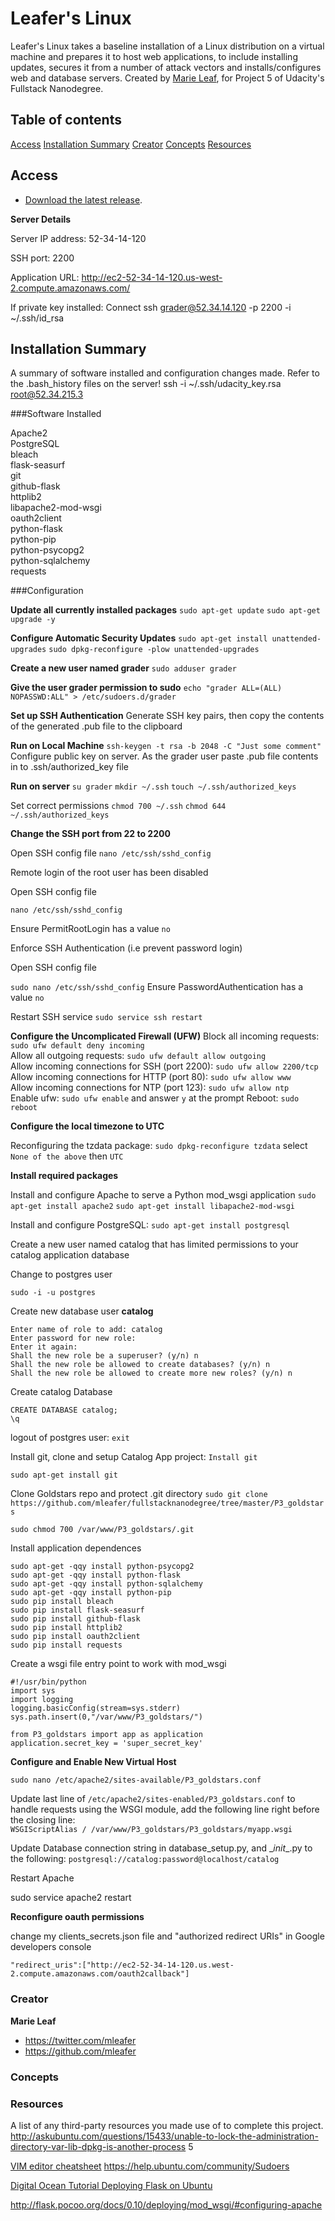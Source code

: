 # Leafer's Linux

Leafer's Linux takes a baseline installation of a Linux distribution on a virtual machine and prepares it to host web applications, to include installing updates, secures it from a number of attack vectors and installs/configures web and database servers. Created by [Marie Leaf](https://twitter.com/mleafer), for Project 5 of Udacity's Fullstack Nanodegree.


## Table of contents

[Access](#access)
[Installation Summary](#installation-summary)
[Creator](#creator)
[Concepts](#concepts)
[Resources](#resources)

## Access

* [Download the latest release](https://github.com/mleafer/fullstacknanodegree/archive/master.zip).

__Server Details__

Server IP address: 52-34-14-120

SSH port: 2200

Application URL: http://ec2-52-34-14-120.us-west-2.compute.amazonaws.com/ 

If private key installed: Connect ssh grader@52.34.14.120 -p 2200 -i ~/.ssh/id_rsa

## Installation Summary
A summary of software installed and configuration changes made. Refer to the .bash_history files on the server!
ssh -i ~/.ssh/udacity_key.rsa root@52.34.215.3

###Software Installed

Apache2  
PostgreSQL  
bleach  
flask-seasurf  
git  
github-flask  
httplib2  
libapache2-mod-wsgi  
oauth2client  
python-flask  
python-pip  
python-psycopg2  
python-sqlalchemy  
requests  

###Configuration

__Update all currently installed packages__
`sudo apt-get update`
`sudo apt-get upgrade -y`

__Configure Automatic Security Updates__
`sudo apt-get install unattended-upgrades`
`sudo dpkg-reconfigure -plow unattended-upgrades`

__Create a new user named grader__
`sudo adduser grader`

__Give the user grader permission to sudo__
`echo "grader ALL=(ALL) NOPASSWD:ALL" > /etc/sudoers.d/grader`

__Set up SSH Authentication__
Generate SSH key pairs, then copy the contents of the generated .pub file to the clipboard

__Run on Local Machine__
`ssh-keygen -t rsa -b 2048 -C "Just some comment"`
Configure public key on server. As the grader user paste .pub file contents in to .ssh/authorized_key file

__Run on server__
`su grader`
`mkdir ~/.ssh`
`touch ~/.ssh/authorized_keys`

Set correct permissions
`chmod 700 ~/.ssh`
`chmod 644 ~/.ssh/authorized_keys`

**Change the SSH port from 22 to 2200**

Open SSH config file
`nano /etc/ssh/sshd_config`

Remote login of the root user has been disabled

Open SSH config file

`nano /etc/ssh/sshd_config`

Ensure PermitRootLogin has a value `no`

Enforce SSH Authentication (i.e prevent password login)

Open SSH config file

`sudo nano /etc/ssh/sshd_config`
Ensure PasswordAuthentication has a value `no`

Restart SSH service
`sudo service ssh restart`

__Configure the Uncomplicated Firewall (UFW)__
Block all incoming requests: `sudo ufw default deny incoming`  
Allow all outgoing requests: `sudo ufw default allow outgoing`  
Allow incoming connections for SSH (port 2200): `sudo ufw allow 2200/tcp`  
Allow incoming connections for HTTP (port 80): `sudo ufw allow www`  
Allow incoming connections for NTP (port 123): `sudo ufw allow ntp`  
Enable ufw: `sudo ufw enable`  and answer `y` at the prompt
Reboot: `sudo reboot`

__Configure the local timezone to UTC__

Reconfiguring the tzdata package: `sudo dpkg-reconfigure tzdata`
select `None of the above` then `UTC`

__Install required packages__

Install and configure Apache to serve a Python mod_wsgi application
`sudo apt-get install apache2`
`sudo apt-get install libapache2-mod-wsgi`

Install and configure PostgreSQL: `sudo apt-get install postgresql`

Create a new user named catalog that has limited permissions to your catalog application database

Change to postgres user

`sudo -i -u postgres`

Create new database user __catalog__  

```postgres@server:~$ createuser --interactive -P
Enter name of role to add: catalog
Enter password for new role:
Enter it again:
Shall the new role be a superuser? (y/n) n
Shall the new role be allowed to create databases? (y/n) n
Shall the new role be allowed to create more new roles? (y/n) n
```

Create catalog Database  

```postgres:~$ psql
CREATE DATABASE catalog;
\q
```

logout of postgres user: `exit`

Install git, clone and setup Catalog App project: `Install git`

``sudo apt-get install git``

Clone Goldstars repo and protect .git directory
`sudo git clone https://github.com/mleafer/fullstacknanodegree/tree/master/P3_goldstars`

`sudo chmod 700 /var/www/P3_goldstars/.git`

Install application dependences  
```
sudo apt-get -qqy install python-psycopg2
sudo apt-get -qqy install python-flask
sudo apt-get -qqy install python-sqlalchemy
sudo apt-get -qqy install python-pip
sudo pip install bleach
sudo pip install flask-seasurf
sudo pip install github-flask
sudo pip install httplib2
sudo pip install oauth2client
sudo pip install requests
```

Create a wsgi file entry point to work with mod_wsgi  
```
#!/usr/bin/python
import sys
import logging
logging.basicConfig(stream=sys.stderr)
sys.path.insert(0,"/var/www/P3_goldstars/")

from P3_goldstars import app as application
application.secret_key = 'super_secret_key'
```

__Configure and Enable New Virtual Host__

`sudo nano /etc/apache2/sites-available/P3_goldstars.conf`

Update last line of `/etc/apache2/sites-enabled/P3_goldstars.conf` to handle requests using the WSGI module, add the following line right before the closing line:  
`WSGIScriptAlias / /var/www/P3_goldstars/P3_goldstars/myapp.wsgi`

Update Database connection string in database_setup.py, and \__init__.py to the following:
`postgresql://catalog:password@localhost/catalog`

Restart Apache

sudo service apache2 restart

__Reconfigure oauth permissions__

change my clients_secrets.json file and "authorized redirect URIs" in Google developers console

`"redirect_uris":["http://ec2-52-34-14-120.us.west-2.compute.amazonaws.com/oauth2callback"]`
### Creator

**Marie Leaf**

* <https://twitter.com/mleafer>
* <https://github.com/mleafer>

### Concepts



### Resources
A list of any third-party resources you made use of to complete this project.
http://askubuntu.com/questions/15433/unable-to-lock-the-administration-directory-var-lib-dpkg-is-another-process
5

[VIM editor cheatsheet](http://www.fprintf.net/vimCheatSheet.html)
https://help.ubuntu.com/community/Sudoers

[Digital Ocean Tutorial Deploying Flask on Ubuntu](https://www.digitalocean.com/community/tutorials/how-to-deploy-a-flask-application-on-an-ubuntu-vps)

http://flask.pocoo.org/docs/0.10/deploying/mod_wsgi/#configuring-apache
